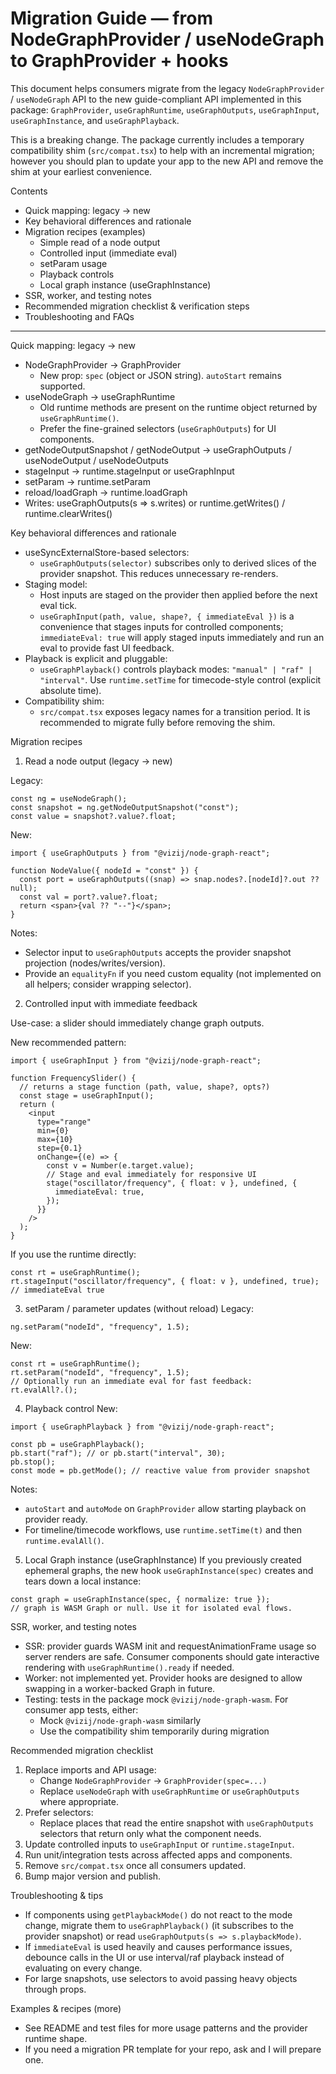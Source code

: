 # Migration Guide — from NodeGraphProvider / useNodeGraph to GraphProvider + hooks

This document helps consumers migrate from the legacy `NodeGraphProvider` / `useNodeGraph` API to the new guide-compliant API implemented in this package: `GraphProvider`, `useGraphRuntime`, `useGraphOutputs`, `useGraphInput`, `useGraphInstance`, and `useGraphPlayback`.

This is a breaking change. The package currently includes a temporary compatibility shim (`src/compat.tsx`) to help with an incremental migration; however you should plan to update your app to the new API and remove the shim at your earliest convenience.

Contents

- Quick mapping: legacy -> new
- Key behavioral differences and rationale
- Migration recipes (examples)
  - Simple read of a node output
  - Controlled input (immediate eval)
  - setParam usage
  - Playback controls
  - Local graph instance (useGraphInstance)
- SSR, worker, and testing notes
- Recommended migration checklist & verification steps
- Troubleshooting and FAQs

---

Quick mapping: legacy -> new

- NodeGraphProvider -> GraphProvider
  - New prop: `spec` (object or JSON string). `autoStart` remains supported.
- useNodeGraph -> useGraphRuntime
  - Old runtime methods are present on the runtime object returned by `useGraphRuntime()`.
  - Prefer the fine-grained selectors (`useGraphOutputs`) for UI components.
- getNodeOutputSnapshot / getNodeOutput -> useGraphOutputs / useNodeOutput / useNodeOutputs
- stageInput -> runtime.stageInput or useGraphInput
- setParam -> runtime.setParam
- reload/loadGraph -> runtime.loadGraph
- Writes: useGraphOutputs(s => s.writes) or runtime.getWrites() / runtime.clearWrites()

Key behavioral differences and rationale

- useSyncExternalStore-based selectors:
  - `useGraphOutputs(selector)` subscribes only to derived slices of the provider snapshot. This reduces unnecessary re-renders.
- Staging model:
  - Host inputs are staged on the provider then applied before the next eval tick.
  - `useGraphInput(path, value, shape?, { immediateEval })` is a convenience that stages inputs for controlled components; `immediateEval: true` will apply staged inputs immediately and run an eval to provide fast UI feedback.
- Playback is explicit and pluggable:
  - `useGraphPlayback()` controls playback modes: `"manual" | "raf" | "interval"`. Use `runtime.setTime` for timecode-style control (explicit absolute time).
- Compatibility shim:
  - `src/compat.tsx` exposes legacy names for a transition period. It is recommended to migrate fully before removing the shim.

Migration recipes

1. Read a node output (legacy -> new)

Legacy:

```tsx
const ng = useNodeGraph();
const snapshot = ng.getNodeOutputSnapshot("const");
const value = snapshot?.value?.float;
```

New:

```tsx
import { useGraphOutputs } from "@vizij/node-graph-react";

function NodeValue({ nodeId = "const" }) {
  const port = useGraphOutputs((snap) => snap.nodes?.[nodeId]?.out ?? null);
  const val = port?.value?.float;
  return <span>{val ?? "--"}</span>;
}
```

Notes:

- Selector input to `useGraphOutputs` accepts the provider snapshot projection (nodes/writes/version).
- Provide an `equalityFn` if you need custom equality (not implemented on all helpers; consider wrapping selector).

2. Controlled input with immediate feedback

Use-case: a slider should immediately change graph outputs.

New recommended pattern:

```tsx
import { useGraphInput } from "@vizij/node-graph-react";

function FrequencySlider() {
  // returns a stage function (path, value, shape?, opts?)
  const stage = useGraphInput();
  return (
    <input
      type="range"
      min={0}
      max={10}
      step={0.1}
      onChange={(e) => {
        const v = Number(e.target.value);
        // Stage and eval immediately for responsive UI
        stage("oscillator/frequency", { float: v }, undefined, {
          immediateEval: true,
        });
      }}
    />
  );
}
```

If you use the runtime directly:

```tsx
const rt = useGraphRuntime();
rt.stageInput("oscillator/frequency", { float: v }, undefined, true); // immediateEval true
```

3. setParam / parameter updates (without reload)
   Legacy:

```tsx
ng.setParam("nodeId", "frequency", 1.5);
```

New:

```tsx
const rt = useGraphRuntime();
rt.setParam("nodeId", "frequency", 1.5);
// Optionally run an immediate eval for fast feedback:
rt.evalAll?.();
```

4. Playback control
   New:

```tsx
import { useGraphPlayback } from "@vizij/node-graph-react";

const pb = useGraphPlayback();
pb.start("raf"); // or pb.start("interval", 30);
pb.stop();
const mode = pb.getMode(); // reactive value from provider snapshot
```

Notes:

- `autoStart` and `autoMode` on `GraphProvider` allow starting playback on provider ready.
- For timeline/timecode workflows, use `runtime.setTime(t)` and then `runtime.evalAll()`.

5. Local Graph instance (useGraphInstance)
   If you previously created ephemeral graphs, the new hook `useGraphInstance(spec)` creates and tears down a local instance:

```tsx
const graph = useGraphInstance(spec, { normalize: true });
// graph is WASM Graph or null. Use it for isolated eval flows.
```

SSR, worker, and testing notes

- SSR: provider guards WASM init and requestAnimationFrame usage so server renders are safe. Consumer components should gate interactive rendering with `useGraphRuntime().ready` if needed.
- Worker: not implemented yet. Provider hooks are designed to allow swapping in a worker-backed Graph in future.
- Testing: tests in the package mock `@vizij/node-graph-wasm`. For consumer app tests, either:
  - Mock `@vizij/node-graph-wasm` similarly
  - Use the compatibility shim temporarily during migration

Recommended migration checklist

1. Replace imports and API usage:
   - Change `NodeGraphProvider` -> `GraphProvider(spec=...)`
   - Replace `useNodeGraph` with `useGraphRuntime` or `useGraphOutputs` where appropriate.
2. Prefer selectors:
   - Replace places that read the entire snapshot with `useGraphOutputs` selectors that return only what the component needs.
3. Update controlled inputs to `useGraphInput` or `runtime.stageInput`.
4. Run unit/integration tests across affected apps and components.
5. Remove `src/compat.tsx` once all consumers updated.
6. Bump major version and publish.

Troubleshooting & tips

- If components using `getPlaybackMode()` do not react to the mode change, migrate them to `useGraphPlayback()` (it subscribes to the provider snapshot) or read `useGraphOutputs(s => s.playbackMode)`.
- If `immediateEval` is used heavily and causes performance issues, debounce calls in the UI or use interval/raf playback instead of evaluating on every change.
- For large snapshots, use selectors to avoid passing heavy objects through props.

Examples & recipes (more)

- See README and test files for more usage patterns and the provider runtime shape.
- If you need a migration PR template for your repo, ask and I will prepare one.
